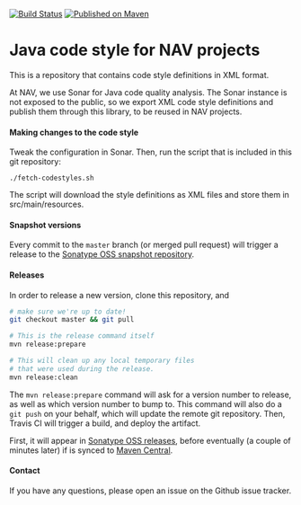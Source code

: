 [![Build Status](https://travis-ci.org/navikt/nav-java-codestyle.svg?branch=master)](https://travis-ci.org/navikt/nav-java-codestyle)
[![Published on Maven](https://img.shields.io/maven-metadata/v/http/central.maven.org/maven2/no/nav/java-codestyle/maven-metadata.xml.svg)](http://central.maven.org/maven2/no/nav/java-codestyle/)

# Java code style for NAV projects

This is a repository that contains code style definitions in XML format.

At NAV, we use Sonar for Java code quality analysis. The Sonar instance is not
exposed to the public, so we export XML code style definitions and publish them
through this library, to be reused in NAV projects.

#### Making changes to the code style

Tweak the configuration in Sonar. Then, run the script that is included in this
git repository:

```./fetch-codestyles.sh```

The script will download the style definitions as XML files and store them in
src/main/resources.

#### Snapshot versions

Every commit to the `master` branch (or merged pull request) will trigger a
release to the [Sonatype OSS snapshot repository](https://oss.sonatype.org/content/repositories/snapshots/no/nav/java-codestyle/).

#### Releases

In order to release a new version, clone this repository, and

```bash
# make sure we're up to date!
git checkout master && git pull

# This is the release command itself
mvn release:prepare

# This will clean up any local temporary files
# that were used during the release.
mvn release:clean
```

The `mvn release:prepare` command will ask for a version number to release,
as well as which version number to bump to. This command will also do
a `git push` on your behalf, which will update the remote git repository.
Then, Travis CI will trigger a build, and deploy the artifact.

First, it will appear in [Sonatype OSS releases](https://oss.sonatype.org/content/repositories/releases/no/nav/java-codestyle/),
before eventually (a couple of minutes later) if is synced to [Maven Central](http://central.maven.org/maven2/no/nav/java-codestyle/).

#### Contact

If you have any questions, please open an issue on the Github issue tracker.
